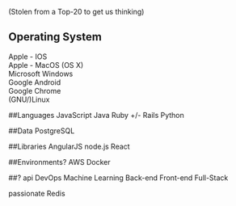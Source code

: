 (Stolen from a Top-20 to get us thinking)

## Operating System
Apple - IOS  
Apple - MacOS (OS X)  
Microsoft Windows  
Google Android  
Google Chrome  
(GNU/)Linux  

##Languages
JavaScript
Java
Ruby +/- Rails
Python

##Data
PostgreSQL

##Libraries
AngularJS
node.js
React

##Environments?
AWS
Docker

##?
api
DevOps
Machine Learning
Back-end
Front-end
Full-Stack

passionate
Redis
